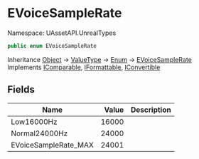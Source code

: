 # EVoiceSampleRate

Namespace: UAssetAPI.UnrealTypes

```csharp
public enum EVoiceSampleRate
```

Inheritance [Object](https://docs.microsoft.com/en-us/dotnet/api/system.object) → [ValueType](https://docs.microsoft.com/en-us/dotnet/api/system.valuetype) → [Enum](https://docs.microsoft.com/en-us/dotnet/api/system.enum) → [EVoiceSampleRate](./uassetapi.unrealtypes.evoicesamplerate.md)<br>
Implements [IComparable](https://docs.microsoft.com/en-us/dotnet/api/system.icomparable), [IFormattable](https://docs.microsoft.com/en-us/dotnet/api/system.iformattable), [IConvertible](https://docs.microsoft.com/en-us/dotnet/api/system.iconvertible)

## Fields

| Name | Value | Description |
| --- | --: | --- |
| Low16000Hz | 16000 |  |
| Normal24000Hz | 24000 |  |
| EVoiceSampleRate_MAX | 24001 |  |

